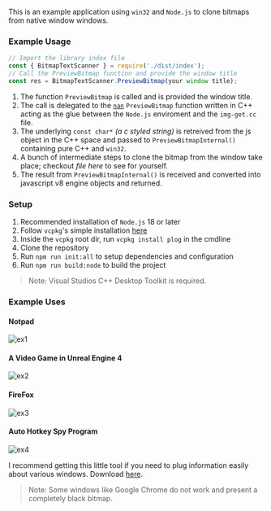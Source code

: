 This is an example application using `win32` and `Node.js` to clone bitmaps from native window windows. 

### Example Usage

```ts
// Import the library index file
const { BitmapTextScanner } = require('./dist/index');
// Call the PreviewBitmap function and provide the window title
const res = BitmapTextScanner.PreviewBitmap(your window title);
```

1. The function `PreviewBitmap` is called and is provided the window title.
2. The call is delegated to the [`nan`](https://github.com/nodejs/nan) `PreviewBitmap` function written in C++ acting as the glue between the `Node.js` enviroment and the `img-get.cc` file.
3. The underlying `const char*` *(a c styled string)* is retreived from the js object in the C++ space and passed to `PreviewBitmapInternal()` containing pure C++ and `win32`.
4. A bunch of intermediate steps to clone the bitmap from the window take place; checkout *file here* to see for yourself.
5. The result from `PreviewBitmapInternal()` is received and converted into javascript v8 engine objects and returned.

### Setup

1. Recommended installation of `Node.js` 18 or later
2. Follow `vcpkg`'s simple installation [here](https://vcpkg.io/en/getting-started)
3. Inside the `vcpkg` root dir, run `vcpkg install plog` in the cmdline
4. Clone the repository
5. Run `npm run init:all` to setup dependencies and configuration
6. Run `npm run build:node` to build the project

> Note: Visual Studios C++ Desktop Toolkit is required.

### Example Uses

#### Notpad

![ex1](https://github.com/Chase-William/window-bitmap-cloner/assets/46757278/b3ec63d9-4a0f-4bf1-b000-3dd154572b73)

#### A Video Game in Unreal Engine 4

![ex2](https://github.com/Chase-William/window-bitmap-cloner/assets/46757278/ea80c9f3-df6e-4091-bb05-c044afc76852)

#### FireFox

![ex3](https://github.com/Chase-William/window-bitmap-cloner/assets/46757278/dc57e719-9b27-4cf5-ac43-0e8e0efb9a54)

#### Auto Hotkey Spy Program

![ex4](https://github.com/Chase-William/window-bitmap-cloner/assets/46757278/aabbd764-5cc9-4760-9037-91975471d505)

I recommend getting this little tool if you need to plug information easily about various windows. Download [here](https://www.autohotkey.com/).

> Note: Some windows like Google Chrome do not work and present a completely black bitmap.
